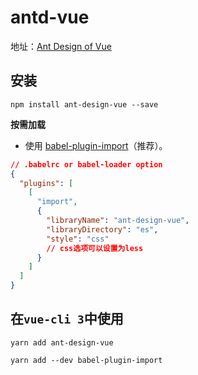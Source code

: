 # antd-vue

地址：[Ant Design of Vue](https://vue.ant.design/docs/vue/introduce-cn/)

## 安装 ##

    npm install ant-design-vue --save
    
**按需加载**

- 使用 [babel-plugin-import](https://github.com/ant-design/babel-plugin-import)（推荐）。

```json
// .babelrc or babel-loader option
{
  "plugins": [
    [
      "import",
      {
        "libraryName": "ant-design-vue",
        "libraryDirectory": "es",
        "style": "css"
        // css选项可以设置为less
      }
    ]
  ]
}
```

## 在`vue-cli 3`中使用 ##

    yarn add ant-design-vue
    
    yarn add --dev babel-plugin-import
    
    
